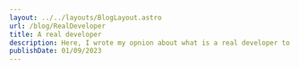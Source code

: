 ```yaml
---
layout: ../../layouts/BlogLayout.astro
url: /blog/RealDeveloper
title: A real developer
description: Here, I wrote my opnion about what is a real developer to me.
publishDate: 01/09/2023
---
```


